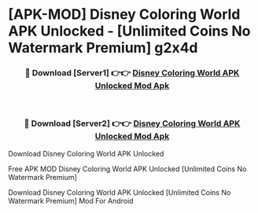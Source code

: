 # [APK-MOD] Disney Coloring World APK Unlocked - [Unlimited Coins No Watermark Premium] g2x4d



<div align="center">
<h3>🔴 Download [Server1] 👉👉 <a href="https://momento.my/?title=Disney_Coloring_World_APK_Unlocked">Disney Coloring World APK Unlocked Mod Apk</a></h3><br>

<h3>🔴 Download [Server2] 👉👉 <a href="https://momento.my/?title=Disney_Coloring_World_APK_Unlocked">Disney Coloring World APK Unlocked Mod Apk</a></h3>
</div>



Download Disney Coloring World APK Unlocked 

Free APK MOD Disney Coloring World APK Unlocked [Unlimited Coins No Watermark Premium]

Download Disney Coloring World APK Unlocked [Unlimited Coins No Watermark Premium] Mod For Android
